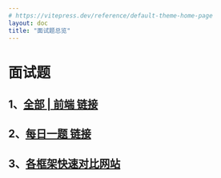 ```yaml
---
# https://vitepress.dev/reference/default-theme-home-page
layout: doc
title: "面试题总览"
---
```


# 面试题

## 1、[全部 | 前端 链接](https://vue3js.cn/interview/)

## 2、[每日一题 链接](https://lgwebdream.github.io/FE-Interview/daily/)

## 3、[各框架快速对比网站](<https://component-party.jason-liang.com/>)
